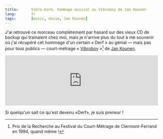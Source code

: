 ```yaml
---
title:      Vibro-kore, hommage musical au Vibroboy de Jan Kounen
lang:       fr
tags:       [music, movie, Jan Kounen]
---
```


J'ai retrouvé ce morceau complètement par hasard sur des vieux CD de backup qui trainaient chez moi, mais je n'arrive plus du tout à me souvenir où j'ai récupéré cet hommage d'un certain « Derf » au génial — mais pas pour tous publics — court-métrage « [Vibroboy](http://fr.wikipedia.org/wiki/Vibroboy) »[^1] de [Jan Kounen](http://fr.wikipedia.org/wiki/Jan_Kounen).

[^1]: Prix de la Recherche au Festival du Court-Métrage de Clermont-Ferrand en 1994, quand même !

<iframe width="100%" height="166" scrolling="no" frameborder="no" src="http://w.soundcloud.com/player/?url=http%3A%2F%2Fapi.soundcloud.com%2Ftracks%2F54835396&auto_play=false&show_artwork=true&color=ff7700"></iframe>

Si quelqu'un sait ce qu'est devenu «Derf», je suis preneur !
